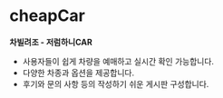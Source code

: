 # cheapCar
**차빌려조 - 저럼하니CAR**

- 사용자들이 쉽게 차량을 예매하고 실시간 확인 가능합니다.
- 다양한 차종과 옵션을 제공합니다.
- 후기와 문의 사항 등의 작성하기 쉬운 게시판 구성합니다.
